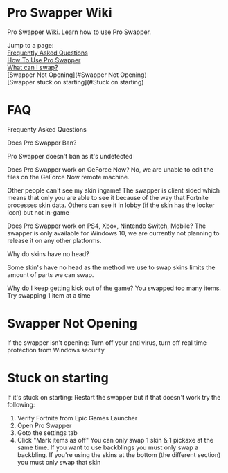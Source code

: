 # Pro Swapper Wiki
Pro Swapper Wiki. Learn how to use Pro Swapper. 


Jump to a page: <br>
[Frequently Asked Questions](#faq) <br>
[How To Use Pro Swapper](#howto) <br>
[What can I swap?](#swap) <br>
[Swapper Not Opening](#Swapper Not Opening) <br>
[Swapper stuck on starting](#Stuck on starting) <br>


# FAQ
Frequenty Asked Questions

Does Pro Swapper Ban?

Pro Swapper doesn't ban as it's undetected

Does Pro Swapper work on GeForce Now?
No, we are unable to edit the files on the GeForce Now remote machine.

Other people can't see my skin ingame!
The swapper is client sided which means that only you are able to see it because of the way that Fortnite processes skin data. Others can see it in lobby (if the skin has the locker icon) but not in-game

Does Pro Swapper work on PS4, Xbox, Nintendo Switch, Mobile?
The swapper is only available for Windows 10, we are currently not planning to release it on any other platforms.

Why do skins have no head?

Some skin's have no head as the method we use to swap skins limits the amount of parts we can swap.

Why do I keep getting kick out of the game?
You swapped too many items. Try swapping 1 item at a time

# Swapper Not Opening

If the swapper isn't opening:
Turn off your anti virus, turn off real time protection from Windows security


# Stuck on starting
If it's stuck on starting:
Restart the swapper but if that doesn't work try the following:

1. Verify Fortnite from Epic Games Launcher
2. Open Pro Swapper
3. Goto the settings tab
4. Click "Mark items as off"
You can only swap 1 skin & 1 pickaxe at the same time. If you want to use backblings you must only swap a backbling.
If you're using the skins at the bottom (the different section) you must only swap that skin
